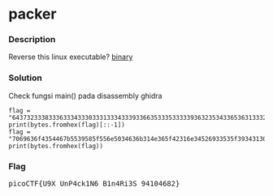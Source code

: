 <h1>packer</h1>
<h3>Description</h3>
<p>Reverse this linux executable?
<a href='https://artifacts.picoctf.net/c_titan/102/out'>binary</a></p>
<h3>Solution</h3>

<p>Check fungsi main() pada disassembly ghidra</p>

```python3
flag = "6437323338333633343330333133343339336635333533333936323534336536313332346635363365343133623633363433303565363535663538353933353562373634343533346636333639363037"
print(bytes.fromhex(flag)[::-1])
flag = "7069636f4354467b5539585f556e5034636b314e365f42316e34526933535f39343130343638327d"
print(bytes.fromhex(flag))
```
<h3>Flag</h3>
<pre>picoCTF{U9X_UnP4ck1N6_B1n4Ri3S_94104682}</pre>
